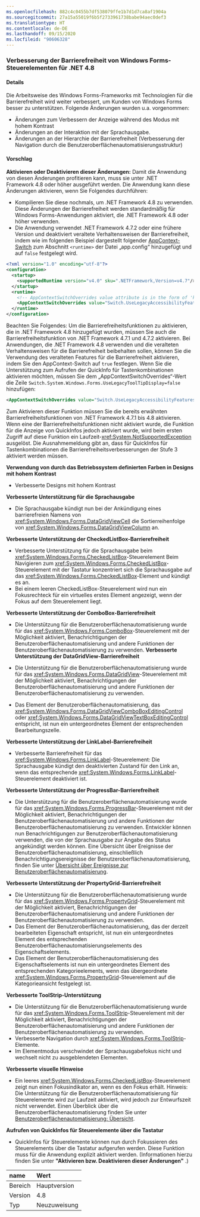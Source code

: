```yaml
---
ms.openlocfilehash: 882c4c0455b7df538079ffe1b7d1d7ca8af1904a
ms.sourcegitcommit: 27a15a55019f6b5f2733961738babe94aec0def3
ms.translationtype: HT
ms.contentlocale: de-DE
ms.lasthandoff: 09/15/2020
ms.locfileid: "90606328"
---
```

### <a name="accessibility-improvements-in-windows-forms-controls-for-net-48"></a>Verbesserung der Barrierefreiheit von Windows Forms-Steuerelementen für .NET 4.8

#### <a name="details"></a>Details

Die Arbeitsweise des Windows Forms-Frameworks mit Technologien für die Barrierefreiheit wird weiter verbessert, um Kunden von Windows Forms besser zu unterstützen. Folgende Änderungen wurden u.a. vorgenommen:

- Änderungen zum Verbessern der Anzeige während des Modus mit hohem Kontrast
- Änderungen an der Interaktion mit der Sprachausgabe.
- Änderungen an der Hierarchie der Barrierefreiheit (Verbesserung der Navigation durch die Benutzeroberflächenautomatisierungsstruktur)

#### <a name="suggestion"></a>Vorschlag

**Aktivieren oder Deaktivieren dieser Änderungen:** Damit die Anwendung von diesen Änderungen profitieren kann, muss sie unter .NET Framework 4.8 oder höher ausgeführt werden. Die Anwendung kann diese Änderungen aktivieren, wenn Sie Folgendes durchführen:

- Kompilieren Sie diese nochmals, um .NET Framework 4.8 zu verwenden. Diese Änderungen der Barrierefreiheit werden standardmäßig für Windows Forms-Anwendungen aktiviert, die .NET Framework 4.8 oder höher verwenden.
- Die Anwendung verwendet .NET Framework 4.7.2 oder eine frühere Version und deaktiviert veraltete Verhaltensweisen der Barrierefreiheit, indem wie im folgenden Beispiel dargestellt folgender [AppContext-Switch](../../../../docs/framework/configure-apps/file-schema/runtime/appcontextswitchoverrides-element.md) zum Abschnitt `<runtime>` der Datei „app.config“ hinzugefügt und auf `false` festgelegt wird.

```xml
<?xml version="1.0" encoding="utf-8"?>
<configuration>
  <startup>
    <supportedRuntime version="v4.0" sku=".NETFramework,Version=v4.7"/>
  </startup>
  <runtime>
    <!-- AppContextSwitchOverrides value attribute is in the form of 'key1=true/false;key2=true/false  -->
    <AppContextSwitchOverrides value="Switch.UseLegacyAccessibilityFeatures=false;Switch.UseLegacyAccessibilityFeatures.2=false;Switch.UseLegacyAccessibilityFeatures.3=false" />
  </runtime>
</configuration>
```

Beachten Sie Folgendes: Um die Barrierefreiheitsfunktionen zu aktivieren, die in .NET Framework 4.8 hinzugefügt wurden, müssen Sie auch die Barrierefreiheitsfunktion von .NET Framework 4.7.1 und 4.7.2 aktivieren. Bei Anwendungen, die .NET Framework 4.8 verwenden und die veralteten Verhaltensweisen für die Barrierefreiheit beibehalten sollen, können Sie die Verwendung des veralteten Features für die Barrierefreiheit aktivieren, indem Sie den AppContext-Switch auf `true` festlegen. Wenn Sie die Unterstützung zum Aufrufen der QuickInfo für Tastenkombinationen aktivieren möchten, müssen Sie dem „AppContextSwitchOverrides“-Wert die Zeile `Switch.System.Windows.Forms.UseLegacyToolTipDisplay=false` hinzufügen:

```xml
<AppContextSwitchOverrides value="Switch.UseLegacyAccessibilityFeatures=false;Switch.UseLegacyAccessibilityFeatures.2=false;Switch.UseLegacyAccessibilityFeatures.3=false;Switch.System.Windows.Forms.UseLegacyToolTipDisplay=false" />
```

Zum Aktivieren dieser Funktion müssen Sie die bereits erwähnten Barrierefreiheitsfunktionen von .NET Framework 4.7.1 bis 4.8 aktivieren. Wenn eine der Barrierefreiheitsfunktionen nicht aktiviert wurde, die Funktion für die Anzeige von QuickInfos jedoch aktiviert wurde, wird beim ersten Zugriff auf diese Funktion ein Laufzeit-<xref:System.NotSupportedException> ausgelöst. Die Ausnahmemeldung gibt an, dass für QuickInfos für Tastenkombinationen die Barrierefreiheitsverbesserungen der Stufe 3 aktiviert werden müssen.

**Verwendung von durch das Betriebssystem definierten Farben in Designs mit hohem Kontrast**

- Verbesserte Designs mit hohem Kontrast

**Verbesserte Unterstützung für die Sprachausgabe**

- Die Sprachausgabe kündigt nun bei der Ankündigung eines barrierefreien Namens von <xref:System.Windows.Forms.DataGridViewCell> die Sortierreihenfolge von <xref:System.Windows.Forms.DataGridViewColumn> an.

**Verbesserte Unterstützung der CheckedListBox-Barrierefreiheit**

- Verbesserte Unterstützung für die Sprachausgabe beim <xref:System.Windows.Forms.CheckedListBox>-Steuerelement Beim Navigieren zum <xref:System.Windows.Forms.CheckedListBox>-Steuerelement mit der Tastatur konzentriert sich die Sprachausgabe auf das <xref:System.Windows.Forms.CheckedListBox>-Element und kündigt es an.
- Bei einem leeren CheckedListBox-Steuerelement wird nun ein Fokusrechteck für ein virtuelles erstes Element angezeigt, wenn der Fokus auf dem Steuerelement liegt.

**Verbesserte Unterstützung der ComboBox-Barrierefreiheit**

- Die Unterstützung für die Benutzeroberflächenautomatisierung wurde für das <xref:System.Windows.Forms.ComboBox>-Steuerelement mit der Möglichkeit aktiviert, Benachrichtigungen der Benutzeroberflächenautomatisierung und andere Funktionen der Benutzeroberflächenautomatisierung zu verwenden.
**Verbesserte Unterstützung der DataGridView-Barrierefreiheit**

- Die Unterstützung für die Benutzeroberflächenautomatisierung wurde für das <xref:System.Windows.Forms.DataGridView>-Steuerelement mit der Möglichkeit aktiviert, Benachrichtigungen der Benutzeroberflächenautomatisierung und andere Funktionen der Benutzeroberflächenautomatisierung zu verwenden.
- Das Element der Benutzeroberflächenautomatisierung, das <xref:System.Windows.Forms.DataGridViewComboBoxEditingControl> oder <xref:System.Windows.Forms.DataGridViewTextBoxEditingControl> entspricht, ist nun ein untergeordnetes Element der entsprechenden Bearbeitungszelle.

**Verbesserte Unterstützung der LinkLabel-Barrierefreiheit**

- Verbesserte Barrierefreiheit für das <xref:System.Windows.Forms.LinkLabel>-Steuerelement: Die Sprachausgabe kündigt den deaktivierten Zustand für den Link an, wenn das entsprechende <xref:System.Windows.Forms.LinkLabel>-Steuerelement deaktiviert ist.

**Verbesserte Unterstützung der ProgressBar-Barrierefreiheit**

- Die Unterstützung für die Benutzeroberflächenautomatisierung wurde für das <xref:System.Windows.Forms.ProgressBar>-Steuerelement mit der Möglichkeit aktiviert, Benachrichtigungen der Benutzeroberflächenautomatisierung und andere Funktionen der Benutzeroberflächenautomatisierung zu verwenden. Entwickler können nun Benachrichtigungen zur Benutzeroberflächenautomatisierung verwenden, die von der Sprachausgabe zur Angabe des Status angekündigt werden können.
Eine Übersicht über Ereignisse der Benutzeroberflächenautomatisierung, einschließlich Benachrichtigungsereignisse der Benutzeroberflächenautomatisierung, finden Sie unter [Übersicht über Ereignisse zur Benutzeroberflächenautomatisierung](/windows/desktop/WinAuto/uiauto-eventsoverview).

**Verbesserte Unterstützung der PropertyGrid-Barrierefreiheit**

- Die Unterstützung für die Benutzeroberflächenautomatisierung wurde für das <xref:System.Windows.Forms.PropertyGrid>-Steuerelement mit der Möglichkeit aktiviert, Benachrichtigungen der Benutzeroberflächenautomatisierung und andere Funktionen der Benutzeroberflächenautomatisierung zu verwenden.
- Das Element der Benutzeroberflächenautomatisierung, das der derzeit bearbeiteten Eigenschaft entspricht, ist nun ein untergeordnetes Element des entsprechenden Benutzeroberflächenautomatisierungselements des Eigenschaftselements.
- Das Element der Benutzeroberflächenautomatisierung des Eigenschaftselements ist nun ein untergeordnetes Element des entsprechenden Kategorieelements, wenn das übergeordnete <xref:System.Windows.Forms.PropertyGrid>-Steuerelement auf die Kategorieansicht festgelegt ist.

**Verbesserte ToolStrip-Unterstützung**

- Die Unterstützung für die Benutzeroberflächenautomatisierung wurde für das <xref:System.Windows.Forms.ToolStrip>-Steuerelement mit der Möglichkeit aktiviert, Benachrichtigungen der Benutzeroberflächenautomatisierung und andere Funktionen der Benutzeroberflächenautomatisierung zu verwenden.
- Verbesserte Navigation durch <xref:System.Windows.Forms.ToolStrip>-Elemente.
- Im Elementmodus verschwindet der Sprachausgabefokus nicht und wechselt nicht zu ausgeblendeten Elementen.

**Verbesserte visuelle Hinweise**

- Ein leeres <xref:System.Windows.Forms.CheckedListBox>-Steuerelement zeigt nun einen Fokusindikator an, wenn es den Fokus erhält.
Hinweis: Die Unterstützung für die Benutzeroberflächenautomatisierung für Steuerelemente wird zur Laufzeit aktiviert, wird jedoch zur Entwurfszeit nicht verwendet. Einen Überblick über die Benutzeroberflächenautomatisierung finden Sie unter [Benutzeroberflächenautomatisierung: Übersicht](../../../../docs/framework/ui-automation/ui-automation-overview.md).

**Aufrufen von QuickInfos für Steuerelemente über die Tastatur**

- QuickInfos für Steuerelemente können nun durch Fokussieren des Steuerelements über die Tastatur aufgerufen werden. Diese Funktion muss für die Anwendung explizit aktiviert werden. (Informationen hierzu finden Sie unter **&quot;Aktivieren bzw. Deaktivieren dieser Änderungen&quot;** .)

| name    | Wert       |
|:--------|:------------|
| Bereich   | Hauptversion       |
| Version | 4.8         |
| Typ    | Neuzuweisung |
